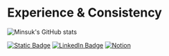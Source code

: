 

# Experience & Consistency
![Minsuk's GitHub stats](https://github-readme-stats.vercel.app/api?username=minsuk-jang&show_icons=true&theme=dracula) <br>

[![Static Badge](https://img.shields.io/badge/Medium-Story?style=flat&logo=Medium&logoColor=black&color=white&link=https://medium.com/@/jms8732)](https://medium.com/@jms8732)
[![LinkedIn Badge](http://img.shields.io/badge/-LinkedIn-0072b1?style=flat&logo=linkedin&link=https://www.linkedin.com/in/minsuk-jang/)](https://www.linkedin.com/in/minsuk-jang/)
[![Notion](https://img.shields.io/badge/Notion-%23000000.svg?style=flat&logo=notion&logoColor=white)](https://www.notion.so/jangminsuk/9d73255286a441e5923cc21b9b27981c)

<!--
**minsuk-jang/minsuk-jang** is a ✨ _special_ ✨ repository because its `README.md` (this file) appears on your GitHub profile.

Here are some ideas to get you started:

- 🔭 I’m currently working on ...
- 🌱 I’m currently learning ...
- 👯 I’m looking to collaborate on ...
- 🤔 I’m looking for help with ...
- 💬 Ask me about ...
- 📫 How to reach me: ...
- 😄 Pronouns: ...
- ⚡ Fun fact: ...
-->
